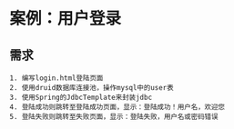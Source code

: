 # 案例：用户登录
## 需求
    1. 编写login.html登陆页面
    2. 使用druid数据库连接池，操作mysql中的user表
    3. 使用Spring的JdbcTemplate来封装jdbc
    4. 登陆成功则跳转至登陆成功页面，显示：登陆成功！用户名，欢迎您
    5. 登陆失败则跳转至失败页面，显示：登陆失败，用户名或密码错误